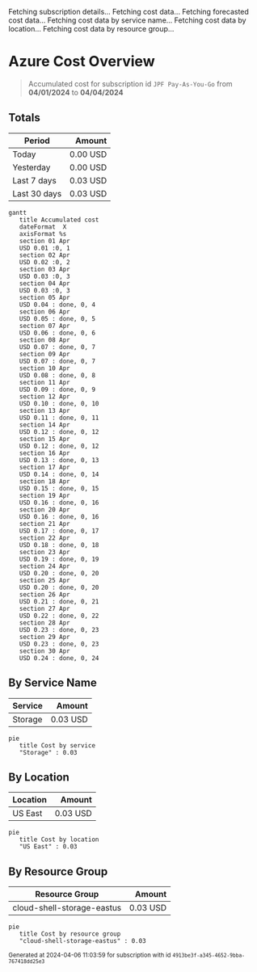 Fetching subscription details...
Fetching cost data...
Fetching forecasted cost data...
Fetching cost data by service name...
Fetching cost data by location...
Fetching cost data by resource group...
# Azure Cost Overview

> Accumulated cost for subscription id `JPF Pay-As-You-Go` from **04/01/2024** to **04/04/2024**

## Totals

|Period|Amount|
|---|---:|
|Today|0.00 USD|
|Yesterday|0.00 USD|
|Last 7 days|0.03 USD|
|Last 30 days|0.03 USD|

```mermaid
gantt
   title Accumulated cost
   dateFormat  X
   axisFormat %s
   section 01 Apr
   USD 0.01 :0, 1
   section 02 Apr
   USD 0.02 :0, 2
   section 03 Apr
   USD 0.03 :0, 3
   section 04 Apr
   USD 0.03 :0, 3
   section 05 Apr
   USD 0.04 : done, 0, 4
   section 06 Apr
   USD 0.05 : done, 0, 5
   section 07 Apr
   USD 0.06 : done, 0, 6
   section 08 Apr
   USD 0.07 : done, 0, 7
   section 09 Apr
   USD 0.07 : done, 0, 7
   section 10 Apr
   USD 0.08 : done, 0, 8
   section 11 Apr
   USD 0.09 : done, 0, 9
   section 12 Apr
   USD 0.10 : done, 0, 10
   section 13 Apr
   USD 0.11 : done, 0, 11
   section 14 Apr
   USD 0.12 : done, 0, 12
   section 15 Apr
   USD 0.12 : done, 0, 12
   section 16 Apr
   USD 0.13 : done, 0, 13
   section 17 Apr
   USD 0.14 : done, 0, 14
   section 18 Apr
   USD 0.15 : done, 0, 15
   section 19 Apr
   USD 0.16 : done, 0, 16
   section 20 Apr
   USD 0.16 : done, 0, 16
   section 21 Apr
   USD 0.17 : done, 0, 17
   section 22 Apr
   USD 0.18 : done, 0, 18
   section 23 Apr
   USD 0.19 : done, 0, 19
   section 24 Apr
   USD 0.20 : done, 0, 20
   section 25 Apr
   USD 0.20 : done, 0, 20
   section 26 Apr
   USD 0.21 : done, 0, 21
   section 27 Apr
   USD 0.22 : done, 0, 22
   section 28 Apr
   USD 0.23 : done, 0, 23
   section 29 Apr
   USD 0.23 : done, 0, 23
   section 30 Apr
   USD 0.24 : done, 0, 24
```

## By Service Name

|Service|Amount|
|---|---:|
|Storage|0.03 USD|

```mermaid
pie
   title Cost by service
   "Storage" : 0.03
```

## By Location

|Location|Amount|
|---|---:|
|US East|0.03 USD|

```mermaid
pie
   title Cost by location
   "US East" : 0.03
```

## By Resource Group

|Resource Group|Amount|
|---|---:|
|cloud-shell-storage-eastus|0.03 USD|

```mermaid
pie
   title Cost by resource group
   "cloud-shell-storage-eastus" : 0.03
```

<sup>Generated at 2024-04-06 11:03:59 for subscription with id `4913be3f-a345-4652-9bba-767418dd25e3`</sup>
